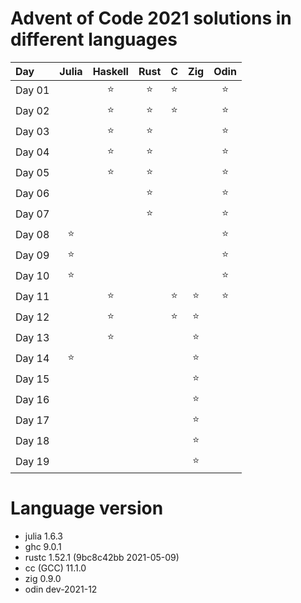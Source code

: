 # Advent of Code 2021 solutions in different languages 

| Day    | Julia  | Haskell  | Rust   | C      | Zig    | Odin   |
|:-------|:------:|:--------:|:------:|:------:|:------:|:------:|
| Day 01 |        | :star:   | :star: | :star: |        | :star: |
| Day 02 |        | :star:   | :star: | :star: |        | :star: |
| Day 03 |        | :star:   | :star: |        |        | :star: |
| Day 04 |        | :star:   | :star: |        |        | :star: |
| Day 05 |        | :star:   | :star: |        |        | :star: |
| Day 06 |        |          | :star: |        |        | :star: |
| Day 07 |        |          | :star: |        |        | :star: |
| Day 08 | :star: |          |        |        |        | :star: |
| Day 09 | :star: |          |        |        |        | :star: |
| Day 10 | :star: |          |        |        |        | :star: |
| Day 11 |        | :star:   |        | :star: | :star: | :star: |
| Day 12 |        | :star:   |        | :star: | :star: |        |
| Day 13 |        | :star:   |        |        | :star: |        |
| Day 14 | :star: |          |        |        | :star: |        |
| Day 15 |        |          |        |        | :star: |        |
| Day 16 |        |          |        |        | :star: |        |
| Day 17 |        |          |        |        | :star: |        |
| Day 18 |        |          |        |        | :star: |        |
| Day 19 |        |          |        |        | :star: |        |

# Language version

+ julia 1.6.3
+ ghc 9.0.1
+ rustc 1.52.1 (9bc8c42bb 2021-05-09)
+ cc (GCC) 11.1.0
+ zig 0.9.0
+ odin dev-2021-12

